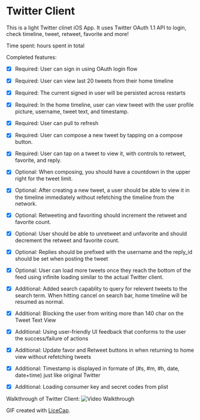 # Twitter Client
This is a light Twitter clinet iOS App. It uses Twitter OAuth 1.1 API to login, check timeline, tweet, retweet, favorite and more!

Time spent:  hours spent in total

Completed features:
* [x] Required: User can sign in using OAuth login flow
* [x] Required: User can view last 20 tweets from their home timeline
* [x] Required: The current signed in user will be persisted across restarts
* [x] Required: In the home timeline, user can view tweet with the user profile picture, username, tweet text, and timestamp.
* [x] Required: User can pull to refresh
* [x] Required: User can compose a new tweet by tapping on a compose button.
* [x] Required: User can tap on a tweet to view it, with controls to retweet, favorite, and reply.

* [x] Optional: When composing, you should have a countdown in the upper right for the tweet limit.
* [x] Optional: After creating a new tweet, a user should be able to view it in the timeline immediately without refetching the timeline from the network.
* [x] Optional: Retweeting and favoriting should increment the retweet and favorite count.
* [x] Optional: User should be able to unretweet and unfavorite and should decrement the retweet and favorite count.
* [x] Optional: Replies should be prefixed with the username and the reply_id should be set when posting the tweet
* [x] Optional: User can load more tweets once they reach the bottom of the feed using infinite loading similar to the actual Twitter client.

* [x] Additional: Added search capablity to query for relevent tweets to the search term. When hitting cancel on search bar, home timeline will be resumed as normal.
* [x] Additional: Blocking the user from writing more than 140 char on the Tweet Text View
* [x] Additional: Using user-friendly UI feedback that conforms to the user the success/failure of actions
* [x] Additional: Update favor and Retweet buttons in when returning to home view without refetching tweets
* [x] Additional: Timestamp is displayed in formate of (#s, #m, #h, date, date+time) just like original Twitter
* [x] Additional: Loading consumer key and secret codes from plist



Walkthrough of Twitter Client:
![Video Walkthrough](https://media.giphy.com/media/3ohhwukMaibGxJtbt6/giphy.gif)

GIF created with [LiceCap](http://www.cockos.com/licecap/).
